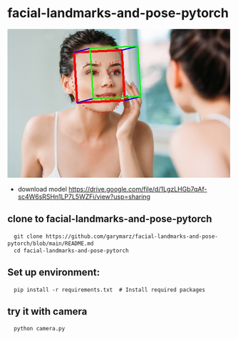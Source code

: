 # facial-landmarks-and-pose-pytorch

![image](https://github.com/garymarz/facial-landmarks-and-pose-pytorch/blob/main/Demo4.jpg)


* download model https://drive.google.com/file/d/1LgzLHGb7qAf-sc4W6sRSHn1LP7L5WZFi/view?usp=sharing
## clone to facial-landmarks-and-pose-pytorch

      git clone https://github.com/garymarz/facial-landmarks-and-pose-pytorch/blob/main/README.md  
      cd facial-landmarks-and-pose-pytorch
##  Set up environment:   
      pip install -r requirements.txt  # Install required packages
##  try it with camera  
    
      python camera.py  
